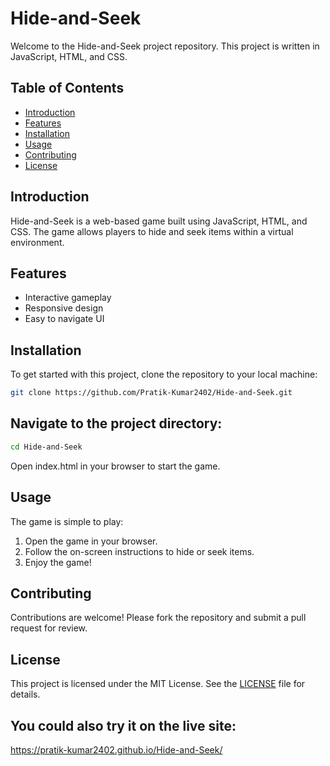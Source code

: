 # Hide-and-Seek

Welcome to the Hide-and-Seek project repository. This project is written in JavaScript, HTML, and CSS.

## Table of Contents

- [Introduction](#introduction)
- [Features](#features)
- [Installation](#installation)
- [Usage](#usage)
- [Contributing](#contributing)
- [License](#license)

## Introduction

Hide-and-Seek is a web-based game built using JavaScript, HTML, and CSS. The game allows players to hide and seek items within a virtual environment.

## Features

- Interactive gameplay
- Responsive design
- Easy to navigate UI

## Installation

To get started with this project, clone the repository to your local machine:

```sh
git clone https://github.com/Pratik-Kumar2402/Hide-and-Seek.git
```

## Navigate to the project directory:

```sh
cd Hide-and-Seek
```
Open index.html in your browser to start the game.

## Usage
The game is simple to play:
1. Open the game in your browser.
2. Follow the on-screen instructions to hide or seek items.
3. Enjoy the game!

## Contributing
Contributions are welcome! Please fork the repository and submit a pull request for review.

## License
This project is licensed under the MIT License. See the [LICENSE](https://github.com/Pratik-Kumar2402/Hide-and-Seek/new/LICENSE) file for details.

## You could also try it on the live site:
https://pratik-kumar2402.github.io/Hide-and-Seek/
